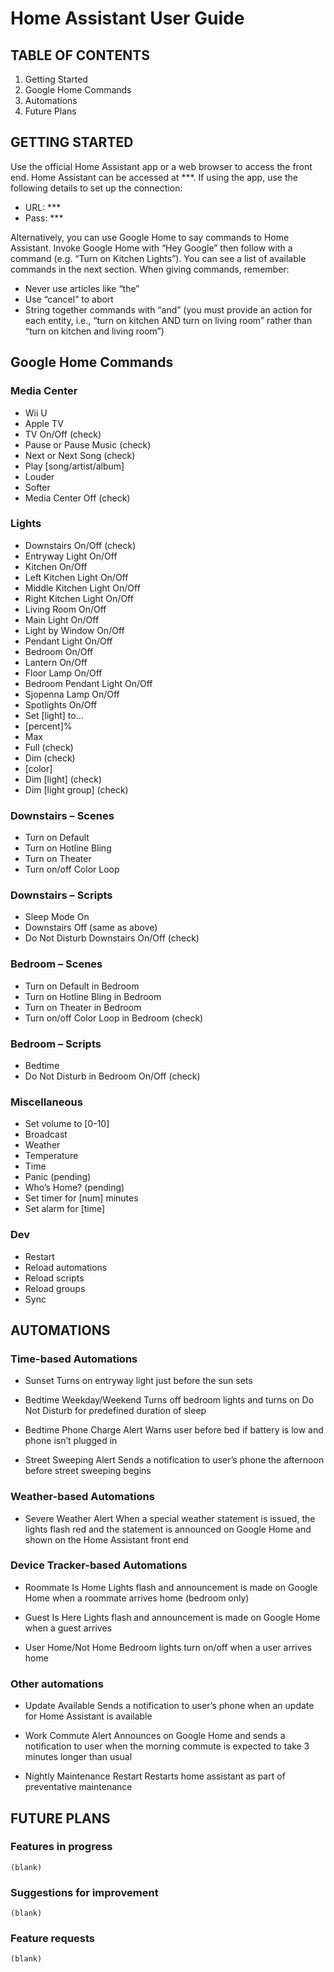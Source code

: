 # Home Assistant User Guide


## TABLE OF CONTENTS

 1. Getting Started
 2. Google Home Commands
 3. Automations
 4. Future Plans


## GETTING STARTED

Use the official Home Assistant app or a web browser to access the front end.
Home Assistant can be accessed at ***. If using the app, use the following details to set up the connection:
  * URL: ***
  * Pass: ***

Alternatively, you can use Google Home to say commands to Home Assistant. Invoke Google Home with “Hey Google” then follow with a command (e.g. “Turn on Kitchen Lights”). You can see a list of available commands in the next section.
When giving commands, remember:
  * Never use articles like “the”
  * Use “cancel” to abort
  * String together commands with “and” (you must provide an action for each entity, i.e., “turn on kitchen AND turn on living room” rather than “turn on kitchen and living room”)


## Google Home Commands

### Media Center

  * Wii U
  * Apple TV
  * TV On/Off (check)
  * Pause or Pause Music (check)
  * Next or Next Song (check)
  * Play [song/artist/album]
  * Louder
  * Softer
  * Media Center Off (check)

### Lights
  * Downstairs On/Off (check)
  * Entryway Light On/Off
  * Kitchen On/Off
  * Left Kitchen Light On/Off
  * Middle Kitchen Light On/Off
  * Right Kitchen Light On/Off
  * Living Room On/Off
  * Main Light On/Off
  * Light by Window On/Off
  * Pendant Light On/Off
  * Bedroom On/Off
  * Lantern On/Off
  * Floor Lamp On/Off
  * Bedroom Pendant Light On/Off
  * Sjopenna Lamp On/Off
  * Spotlights On/Off
  * Set [light] to...
  * [percent]%
  * Max
  * Full (check)
  * Dim (check)
  * [color]
  * Dim [light] (check)
  * Dim [light group] (check)

### Downstairs – Scenes
  * Turn on Default
  * Turn on Hotline Bling
  * Turn on Theater
  * Turn on/off Color Loop

### Downstairs – Scripts
  * Sleep Mode On
  * Downstairs Off (same as above)
  * Do Not Disturb Downstairs On/Off (check)

### Bedroom – Scenes
  * Turn on Default in Bedroom
  * Turn on Hotline Bling in Bedroom
  * Turn on Theater in Bedroom
  * Turn on/off Color Loop in Bedroom (check)

### Bedroom – Scripts
  * Bedtime
  * Do Not Disturb in Bedroom On/Off (check)

### Miscellaneous
  * Set volume to [0-10]
  * Broadcast
  * Weather
  * Temperature
  * Time
  * Panic (pending)
  * Who’s Home? (pending)
  * Set timer for [num] minutes
  * Set alarm for [time]

### Dev
  * Restart
  * Reload automations
  * Reload scripts
  * Reload groups
  * Sync


## AUTOMATIONS

### Time-based Automations

  * Sunset
    Turns on entryway light just before the sun sets

  * Bedtime Weekday/Weekend
    Turns off bedroom lights and turns on Do Not Disturb for predefined duration of sleep

  * Bedtime Phone Charge Alert
    Warns user before bed if battery is low and phone isn’t plugged in

  * Street Sweeping Alert
    Sends a notification to user’s phone the afternoon before street sweeping begins

### Weather-based Automations

  * Severe Weather Alert
    When a special weather statement is issued, the lights flash red and the statement is     announced on Google Home and shown on the Home Assistant front end

### Device Tracker-based Automations

  * Roommate Is Home
    Lights flash and announcement is made on Google Home when a roommate arrives home (bedroom     only)

  * Guest Is Here
    Lights flash and announcement is made on Google Home when a guest arrives

  * User Home/Not Home
    Bedroom lights turn on/off when a user arrives home

### Other automations

  * Update Available
    Sends a notification to user’s phone when an update for Home Assistant is available

  * Work Commute Alert
    Announces on Google Home and sends a notification to user when the morning commute is expected to take 3 minutes longer than usual

  * Nightly Maintenance Restart
    Restarts home assistant as part of preventative maintenance


## FUTURE PLANS

### Features in progress
    (blank)

### Suggestions for improvement
    (blank)

### Feature requests
    (blank)
